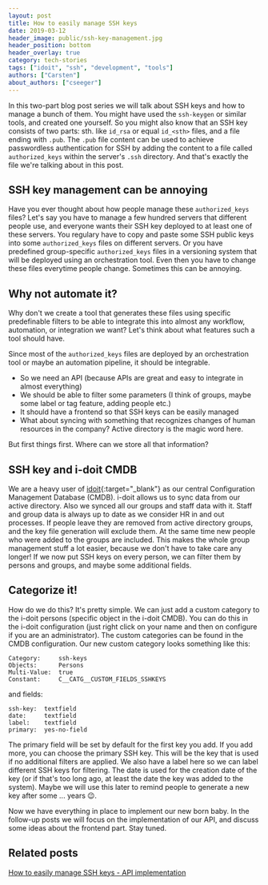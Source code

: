 ```yaml
---
layout: post
title: How to easily manage SSH keys
date: 2019-03-12
header_image: public/ssh-key-management.jpg
header_position: bottom
header_overlay: true
category: tech-stories
tags: ["idoit", "ssh", "development", "tools"]
authors: ["Carsten"]
about_authors: ["cseeger"]
---
```


In this two-part blog post series we will talk about SSH keys and how to manage a bunch of them. 
You might have used the `ssh-keygen` or similar tools, and created one yourself. 
So you might also know that an SSH key consists of two parts: sth. like `id_rsa` or equal `id_<sth>` files, and a file ending with `.pub`. 
The `.pub` file content can be used to achieve passwordless authentication for SSH by adding the content to a file called `authorized_keys` within the server's `.ssh` directory.
And that's exactly the file we're talking about in this post.

## SSH key management can be annoying

Have you ever thought about how people manage these `authorized_keys` files?
Let's say you have to manage a few hundred servers that different people use, and everyone wants their SSH key deployed to at least one of these servers.
You regulary have to copy and paste some SSH public keys into some `authorized_keys` files on different servers.
Or you have predefined group-specific `authorized_keys` files in a versioning system that will be deployed using an orchestration tool.
Even then you have to change these files everytime people change.
Sometimes this can be annoying.

## Why not automate it?

Why don't we create a tool that generates these files using specific predefinable filters to be able to integrate this into almost any workflow, automation, or integration we want?
Let's think about what features such a tool should have.

Since most of the `authorized_keys` files are deployed by an orchestration tool or maybe an automation pipeline, it should be integrable.

- So we need an API (because APIs are great and easy to integrate in almost everything)
- We should be able to filter some parameters (I think of groups, maybe some label or tag feature, adding people etc.)
- It should have a frontend so that SSH keys can be easily managed
- What about syncing with something that recognizes changes of human resources in the company? Active directory is the magic word here.

But first things first.
Where can we store all that information?

## SSH key and i-doit CMDB

We are a heavy user of [idoit](https://www.i-doit.com/){:target="_blank"} as our central Configuration Management Database (CMDB).
i-doit allows us to sync data from our active directory.
Also we synced all our groups and staff data with it.
Staff and group data is always up to date as we consider HR in and out processes.
If people leave they are removed from active directory groups, and the key file generation will exclude them.
At the same time new people who were added to the groups are included.
This makes the whole group management stuff a lot easier, because we don't have to take care any longer!
If we now put SSH keys on every person, we can filter them by persons and groups, and maybe some additional fields.

## Categorize it!

How do we do this?
It's pretty simple.
We can just add a custom category to the i-doit persons (specific object in the i-doit CMDB).
You can do this in the i-doit configuration (just right click on your name and then on configure if you are an administrator).
The custom categories can be found in the CMDB configuration.
Our new custom category looks something like this:

```
Category:     ssh-keys
Objects:      Persons
Multi-Value:  true
Constant:     C__CATG__CUSTOM_FIELDS_SSHKEYS
```

and fields:
```
ssh-key:  textfield
date:     textfield
label:    textfield
primary:  yes-no-field
```

The primary field will be set by default for the first key you add.
If you add more, you can choose the primary SSH key.
This will be the key that is used if no additional filters are applied.
We also have a label here so we can label different SSH keys for filtering.
The date is used for the creation date of the key (or if that's too long ago, at least the date the key was added to the system).
Maybe we will use this later to remind people to generate a new key after some ... years 😉.

Now we have everything in place to implement our new born baby.
In the follow-up posts we will focus on the implementation of our API, and discuss some ideas about the frontend part.
Stay tuned.

## Related posts

[How to easily manage SSH keys - API implementation](/blog/tech-stories/how-to-easily-manage-ssh-key-api-implementation/)